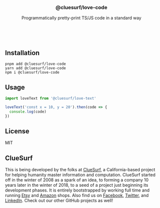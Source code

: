 <br/>
<br/>
<br/>
<br/>
<br/>
<br/>
<br/>

<h3 align='center'>@cluesurf/love-code</h3>
<p align='center'>
  Programmatically pretty-print TS/JS code in a standard way
</p>

<br/>
<br/>
<br/>

## Installation

```
pnpm add @cluesurf/love-code
yarn add @cluesurf/love-code
npm i @cluesurf/love-code
```

## Usage

```ts
import loveText from '@cluesurf/love-text'

loveText('const x = 10, y = 20').then(code => {
  console.log(code)
})
```

## License

MIT

## ClueSurf

This is being developed by the folks at [ClueSurf](https://clue.surf), a
California-based project for helping humanity master information and
computation. ClueSurf started off in the winter of 2008 as a spark of an
idea, to forming a company 10 years later in the winter of 2018, to a
seed of a project just beginning its development phases. It is entirely
bootstrapped by working full time and running
[Etsy](https://etsy.com/shop/cluesurf) and
[Amazon](https://www.amazon.com/s?rh=p_27%3AMount+Build) shops. Also
find us on [Facebook](https://www.facebook.com/cluesurf),
[Twitter](https://twitter.com/cluesurf), and
[LinkedIn](https://www.linkedin.com/company/cluesurf). Check out our
other GitHub projects as well!
